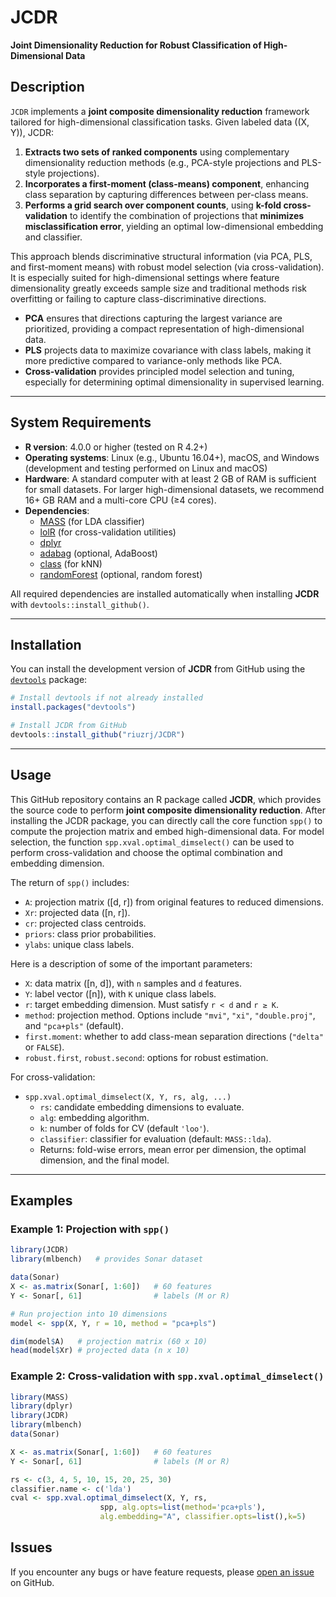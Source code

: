 # JCDR

**Joint Dimensionality Reduction for Robust Classification of High-Dimensional Data**

## Description

`JCDR` implements a **joint composite dimensionality reduction** framework tailored for high-dimensional classification tasks. Given labeled data \((X, Y)\), JCDR:

1. **Extracts two sets of ranked components** using complementary dimensionality reduction methods (e.g., PCA-style projections and PLS-style projections).
2. **Incorporates a first-moment (class-means) component**, enhancing class separation by capturing differences between per-class means.
3. **Performs a grid search over component counts**, using **k-fold cross-validation** to identify the combination of projections that **minimizes misclassification error**, yielding an optimal low-dimensional embedding and classifier.

This approach blends discriminative structural information (via PCA, PLS, and first-moment means) with robust model selection (via cross-validation). It is especially suited for high-dimensional settings where feature dimensionality greatly exceeds sample size and traditional methods risk overfitting or failing to capture class-discriminative directions.

- **PCA** ensures that directions capturing the largest variance are prioritized, providing a compact representation of high-dimensional data.  
- **PLS** projects data to maximize covariance with class labels, making it more predictive compared to variance-only methods like PCA.  
- **Cross-validation** provides principled model selection and tuning, especially for determining optimal dimensionality in supervised learning.

---

## System Requirements

- **R version**: 4.0.0 or higher (tested on R 4.2+)  
- **Operating systems**: Linux (e.g., Ubuntu 16.04+), macOS, and Windows (development and testing performed on Linux and macOS)  
- **Hardware**: A standard computer with at least 2 GB of RAM is sufficient for small datasets. For larger high-dimensional datasets, we recommend 16+ GB RAM and a multi-core CPU (≥4 cores).  
- **Dependencies**:  
  - [MASS](https://cran.r-project.org/package=MASS) (for LDA classifier)   
  - [lolR](https://cran.r-project.org/package=lolR) (for cross-validation utilities)  
  - [dplyr](https://cran.r-project.org/package=dplyr)  
  - [adabag](https://cran.r-project.org/package=adabag) (optional, AdaBoost)  
  - [class](https://cran.r-project.org/package=class) (for kNN)  
  - [randomForest](https://cran.r-project.org/package=randomForest) (optional, random forest)  

All required dependencies are installed automatically when installing **JCDR** with `devtools::install_github()`.  

---

## Installation

You can install the development version of **JCDR** from GitHub using the [`devtools`](https://cran.r-project.org/package=devtools) package:

```r
# Install devtools if not already installed
install.packages("devtools")

# Install JCDR from GitHub
devtools::install_github("riuzrj/JCDR")
```

---

## Usage

This GitHub repository contains an R package called **JCDR**, which provides the source code to perform **joint composite dimensionality reduction**. After installing the JCDR package, you can directly call the core function `spp()` to compute the projection matrix and embed high-dimensional data. For model selection, the function `spp.xval.optimal_dimselect()` can be used to perform cross-validation and choose the optimal combination and embedding dimension.

The return of `spp()` includes:
- `A`: projection matrix \([d, r]\) from original features to reduced dimensions.
- `Xr`: projected data \([n, r]\).
- `cr`: projected class centroids.
- `priors`: class prior probabilities.
- `ylabs`: unique class labels.

Here is a description of some of the important parameters:

- `X`: data matrix \([n, d]\), with `n` samples and `d` features.  
- `Y`: label vector \([n]\), with `K` unique class labels.  
- `r`: target embedding dimension. Must satisfy `r < d` and `r ≥ K`.  
- `method`: projection method. Options include `"mvi"`, `"xi"`, `"double.proj"`, and `"pca+pls"` (default).  
- `first.moment`: whether to add class-mean separation directions (`"delta"` or `FALSE`).  
- `robust.first`, `robust.second`: options for robust estimation.  

For cross-validation:

- `spp.xval.optimal_dimselect(X, Y, rs, alg, ...)`  
  - `rs`: candidate embedding dimensions to evaluate.  
  - `alg`: embedding algorithm.  
  - `k`: number of folds for CV (default `'loo'`).  
  - `classifier`: classifier for evaluation (default: `MASS::lda`).  
  - Returns: fold-wise errors, mean error per dimension, the optimal dimension, and the final model.  

---
## Examples

### Example 1: Projection with `spp()`

```r
library(JCDR)
library(mlbench)   # provides Sonar dataset

data(Sonar)
X <- as.matrix(Sonar[, 1:60])   # 60 features
Y <- Sonar[, 61]                # labels (M or R)

# Run projection into 10 dimensions
model <- spp(X, Y, r = 10, method = "pca+pls")

dim(model$A)   # projection matrix (60 x 10)
head(model$Xr) # projected data (n x 10)
```

### Example 2: Cross-validation with `spp.xval.optimal_dimselect()`

```r
library(MASS)
library(dplyr)
library(JCDR)
library(mlbench)
data(Sonar)

X <- as.matrix(Sonar[, 1:60])   # 60 features
Y <- Sonar[, 61]                # labels (M or R)

rs <- c(3, 4, 5, 10, 15, 20, 25, 30)
classifier.name <- c('lda')
cval <- spp.xval.optimal_dimselect(X, Y, rs, 
                    spp, alg.opts=list(method='pca+pls'),
                    alg.embedding="A", classifier.opts=list(),k=5)
```

## Issues

If you encounter any bugs or have feature requests, please [open an issue](https://github.com/riuzrj/JCDR/issues) on GitHub.
